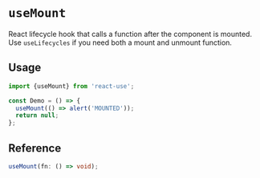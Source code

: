 # `useMount`

React lifecycle hook that calls a function after the component is mounted. Use `useLifecycles` if you need both a mount and unmount function.

## Usage

```jsx
import {useMount} from 'react-use';

const Demo = () => {
  useMount(() => alert('MOUNTED'));
  return null;
};
```

## Reference

```ts
useMount(fn: () => void);
```
